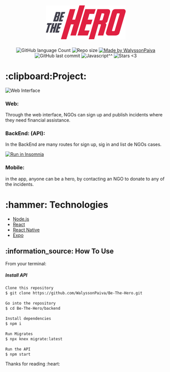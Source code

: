 <h1 align="center">
    <img alt="BeTheHero" title="#BeTheHero" src="frontend/src/assets/logo.svg" width="250px" />
</h1>
<p align="center">
  <img alt="GitHub language Count" src="https://img.shields.io/github/languages/count/WalyssonPaiva/Be-The-Hero">

  <img alt="Repo size" src="https://img.shields.io/github/repo-size/WalyssonPaiva/Be-The-Hero">
	
  <a href="https://www.linkedin.com/in/walyssonpaiva">
    <img alt="Made by WalyssonPaiva" src="https://img.shields.io/badge/Made%20By-WalyssonPaiva-brightgreen">
  </a>

  <a>
    <img alt="GitHub last commit" src="https://img.shields.io/github/last-commit/WalyssonPaiva/Be-The-Hero">
  </a>

  <a>
    <img alt="Javascript^^" src="https://img.shields.io/github/languages/top/WalyssonPaiva/Be-The-Hero">
  </a>
  <img alt="Stars <3" src="https://img.shields.io/github/stars/WalyssonPaiva/Be-The-Hero?style=social">
</p>
<h1>
  :clipboard:Project:
</h1>
<img alt="Web Interface" src="https://user-images.githubusercontent.com/41702724/77866990-b845a480-720b-11ea-9a74-2bc64a2f7f68.png">
<h3>Web:</h3>
<p>Through the web interface, NGOs can sign up and publish incidents where they need financial assistance.</p>


<h3>BackEnd: (API):</h3>
<p>In the BackEnd are many routes for sign up, sig in and list de NGOs cases.</p>
<a href="https://insomnia.rest/run/?label=Be%20The%20Hero&uri=https%3A%2F%2Fraw.githubusercontent.com%2FWalyssonPaiva%2FBe-The-Hero%2Fmaster%2FInsomnia_2020-03-29.json" target="_blank"><img src="https://insomnia.rest/images/run.svg" alt="Run in Insomnia"></a>

<h3>Mobile:</h3>
<p>in the app, anyone can be a hero, by contacting an NGO to donate to any of the incidents.</p>
<h1>:hammer: Technologies</h1>
<ul>
<li> <a href="https://nodejs.org/en/" target="_blank">Node.js </a></li>
<li> <a href="https://reactjs.org" target="_blank">React</a></li>
<li> <a href="https://facebook.github.io/react-native/" target="_blank">React Native</a></li>
<li> <a href="https://expo.io/" target="_blank">Expo</a></li>
</ul>

<h2>:information_source: How To Use </h2>

From your terminal:

<h5> Install API</h5>

``` 
Clone this repository
$ git clone https://github.com/WalyssonPaiva/Be-The-Hero.git

Go into the repository
$ cd Be-The-Hero/backend

Install dependencies
$ npm i

Run Migrates
$ npx knex migrate:latest 

Run the API
$ npm start

```
<p>Thanks for reading :heart:</p
